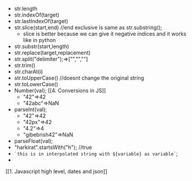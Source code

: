 - str.length
- str.indexOf(target)
- str.lastIndexOf(target)
- str.slice(start,end) //end exclusive is same as str.substring();
	- slice is better because we can give it negative indices and it works like in python
- str.substr(start,length)
- str.replace(target,replacement)
- str.split("delimiter");=>["","",""]
- str.trim()
- str.charAt(i)
- str.toUpperCase() //doesnt change the original string
- str.toLowerCase()
- Number(val); [[4. Conversions in JS]]
	- "42"=>42
	- "42abc"=>NaN
- parseInt(val);
	- "42"=>42
	- "42px"=>42
	- "4.2"=>4
	- "gibebrish42"=>NaN
- parseFloat(val);
- "harkirat".startsWith("h"); //true
- ``` `this is in interpolated string with ${variable} as variable` ```;
- 

[[1. Javascript high level, dates and json]]